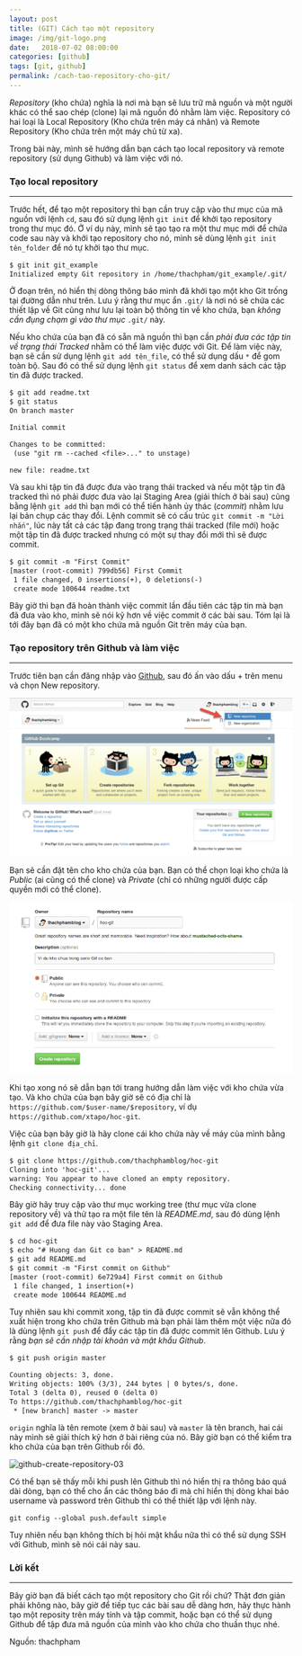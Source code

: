 ```yaml
---
layout: post
title: (GIT) Cách tạo một repository
image: /img/git-logo.png
date:   2018-07-02 08:00:00
categories: [github]
tags: [git, github]
permalink: /cach-tao-repository-cho-git/
---
```


*Repository* (kho chứa) nghĩa là nơi mà bạn sẽ lưu trữ mã nguồn và một người khác có thể sao chép (clone) lại mã nguồn đó nhằm làm việc. Repository có hai loại là Local Repository (Kho chứa trên máy cá nhân) và Remote Repository (Kho chứa trên một máy chủ từ xa).

Trong bài này, mình sẽ hướng dẫn bạn cách tạo local repository và remote repository (sử dụng Github) và làm việc với nó.

### Tạo local repository
---
Trước hết, để tạo một repository thì bạn cần truy cập vào thư mục của mã nguồn với lệnh `cd`, sau đó sử dụng lệnh `git init` để khởi tạo repository trong thư mục đó. Ở ví dụ này, mình sẽ tạo tạo ra một thư mục mới để chứa code sau này và khởi tạo repository cho nó, mình sẽ dùng lệnh `git init tên_folder` để nó tự khởi tạo thư mục.

```
$ git init git_example
Initialized empty Git repository in /home/thachpham/git_example/.git/
```

Ở đoạn trên, nó hiển thị dòng thông báo mình đã khởi tạo một kho Git trống tại đường dẫn như trên. Lưu ý rằng thư mục ẩn `.git/` là nơi nó sẽ chứa các thiết lập về Git cũng như lưu lại toàn bộ thông tin về kho chứa, bạn *không cần đụng chạm gì vào thư mục* `.git/` này.

Nếu kho chứa của bạn đã có sẵn mã nguồn thì bạn cần *phải đưa các tập tin về trạng thái Tracked* nhằm có thể làm việc được với Git. Để làm việc này, bạn sẽ cần sử dụng lệnh `git add tên_file`, có thể sử dụng dấu `*` để gom toàn bộ. Sau đó có thể sử dụng lệnh `git status` để xem danh sách các tập tin đã được tracked.

```
$ git add readme.txt
$ git status
On branch master
```

```
Initial commit
```

```
Changes to be committed:
 (use "git rm --cached <file>..." to unstage)
```

```
new file: readme.txt
```

Và sau khi tập tin đã được đưa vào trạng thái tracked và nếu một tập tin đã tracked thì nó phải được đưa vào lại Staging Area (giải thích ở bài sau) cũng bằng lệnh `git add` thì bạn mới có thể tiến hành ủy thác (*commit*) nhằm lưu lại bản chụp các thay đổi. Lệnh commit sẽ có cấu trúc `git commit -m "Lời nhắn"`, lúc này tất cả các tập đang trong trạng thái tracked (file mới) hoặc một tập tin đã được tracked nhưng có một sự thay đổi mới thì sẽ được commit.

```
$ git commit -m "First Commit"
[master (root-commit) 799db56] First Commit
 1 file changed, 0 insertions(+), 0 deletions(-)
 create mode 100644 readme.txt
```

Bây giờ thì bạn đã hoàn thành việc commit lần đầu tiên các tập tin mà bạn đã đưa vào kho, mình sẽ nói kỹ hơn về việc commit ở các bài sau. Tóm lại là tới đây bạn đã có một kho chứa mã nguồn Git trên máy của bạn.

### Tạo repository trên Github và làm việc
---
Trước tiên bạn cần đăng nhập vào [Github](https://github.com/), sau đó ấn vào dấu + trên menu và chọn New repository.

![github-create-repository](/img/github-create-repository.png)

Bạn sẽ cần đặt tên cho kho chứa của bạn. Bạn có thể chọn loại kho chứa là *Public* (ai cũng có thể clone) và *Private* (chỉ có những người được cấp quyền mới có thể clone).

![github-create-repository-02](/img/github-create-repository-02.png "Điền thông tin khi tạo Repository trên Github")

Khi tạo xong nó sẽ dẫn bạn tới trang hướng dẫn làm việc với kho chứa vừa tạo. Và kho chứa của bạn bây giờ sẽ có địa chỉ là `https://github.com/$user-name/$repository`, ví dụ `https://github.com/xtapo/hoc-git`.

Việc của bạn bây giờ là hãy clone cái kho chứa này về máy của mình bằng lệnh `git clone địa_chỉ`.

```
$ git clone https://github.com/thachphamblog/hoc-git
Cloning into 'hoc-git'...
warning: You appear to have cloned an empty repository.
Checking connectivity... done
```

Bây giờ hãy truy cập vào thư mục working tree (thư mục vừa clone repository về) và thử tạo ra một file tên là _README.md_, sau đó dùng lệnh `git add` để đưa file này vào Staging Area.

```
$ cd hoc-git
$ echo "# Huong dan Git co ban" > README.md
$ git add README.md
$ git commit -m "First commit on Github"
[master (root-commit) 6e729a4] First commit on Github
 1 file changed, 1 insertion(+)
 create mode 100644 README.md
```

Tuy nhiên sau khi commit xong, tập tin đã được commit sẽ vẫn không thể xuất hiện trong kho chứa trên Github mà bạn phải làm thêm một việc nữa đó là dùng lệnh `git push` để đẩy các tập tin đã được commit lên Github. Lưu ý rằng *bạn sẽ cần nhập tài khoản và mật khẩu Github*.

```
$ git push origin master
```

```
Counting objects: 3, done.
Writing objects: 100% (3/3), 244 bytes | 0 bytes/s, done.
Total 3 (delta 0), reused 0 (delta 0)
To https://github.com/thachphamblog/hoc-git
 * [new branch] master -> master
```

```origin``` nghĩa là tên remote (xem ở bài sau) và ```master``` là tên branch, hai cái này mình sẽ giải thích kỹ hơn ở bài riêng của nó. Bây giờ bạn có thể kiểm tra kho chứa của bạn trên Github rồi đó.

![github-create-repository-03](/img/github-create-repository-03.png "Kết quả sau khi push mã nguồn đã được commit lên Github")

Có thể bạn sẽ thấy mỗi khi push lên Github thì nó hiển thị ra thông báo quá dài dòng, bạn có thể cho ẩn các thông báo đi mà chỉ hiển thị dòng khai báo username và password trên Github thì có thể thiết lập với lệnh này.

```
git config --global push.default simple
```

Tuy nhiên nếu bạn không thích bị hỏi mật khẩu nữa thì có thể sử dụng SSH với Github, mình sẽ nói cái này sau.

### Lời kết
---
Bây giờ bạn đã biết cách tạo một repository cho Git rồi chứ? Thật đơn giản phải không nào, bây giờ để tiếp tục các bài sau dễ dàng hơn, hãy thực hành tạo một reposity trên máy tính và tập commit, hoặc bạn có thể sử dụng Github để tập đưa mã nguồn của mình vào kho chứa cho thuần thục nhé.

Nguồn: thachpham